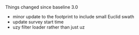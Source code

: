 Things changed since baseline 3.0

* minor update to the footprint to include small Euclid swath
* update survey start time
* uzy filter loader rather than just uz

